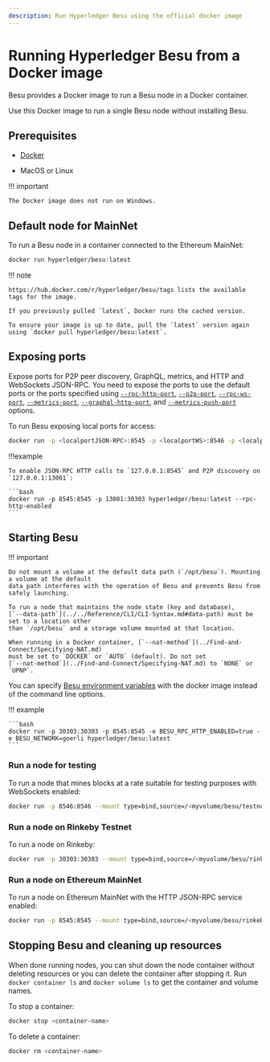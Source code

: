 ```yaml
---
description: Run Hyperledger Besu using the official docker image
---
```


# Running Hyperledger Besu from a Docker image

Besu provides a Docker image to run a Besu node in a Docker container.

Use this Docker image to run a single Besu node without installing Besu.

## Prerequisites

* [Docker](https://docs.docker.com/install/)

* MacOS or Linux

!!! important

    The Docker image does not run on Windows.

## Default node for MainNet

To run a Besu node in a container connected to the Ethereum MainNet:

```bash
docker run hyperledger/besu:latest
```

!!! note

    https://hub.docker.com/r/hyperledger/besu/tags lists the available tags for the image.

    If you previously pulled `latest`, Docker runs the cached version.

    To ensure your image is up to date, pull the `latest` version again using `docker pull hyperledger/besu:latest`.

## Exposing ports

Expose ports for P2P peer discovery, GraphQL, metrics, and HTTP and WebSockets JSON-RPC. You need
to expose the ports to use the default ports or the ports specified using
[`--rpc-http-port`](../../Reference/CLI/CLI-Syntax.md#rpc-http-port),
[`--p2p-port`](../../Reference/CLI/CLI-Syntax.md#p2p-port),
[`--rpc-ws-port`](../../Reference/CLI/CLI-Syntax.md#rpc-ws-port),
[`--metrics-port`](../../Reference/CLI/CLI-Syntax.md#metrics-port),
[`--graphql-http-port`](../../Reference/CLI/CLI-Syntax.md#graphql-http-port), and
[`--metrics-push-port`](../../Reference/CLI/CLI-Syntax.md#metrics-push-port) options.

To run Besu exposing local ports for access:

```bash
docker run -p <localportJSON-RPC>:8545 -p <localportWS>:8546 -p <localportP2P>:30303 hyperledger/besu:latest --rpc-http-enabled --rpc-ws-enabled
```

!!!example

    To enable JSON-RPC HTTP calls to `127.0.0.1:8545` and P2P discovery on `127.0.0.1:13001`:

    ```bash
    docker run -p 8545:8545 -p 13001:30303 hyperledger/besu:latest --rpc-http-enabled
    ```

## Starting Besu

!!! important

    Do not mount a volume at the default data path (`/opt/besu`). Mounting a volume at the default
    data path interferes with the operation of Besu and prevents Besu from safely launching.

    To run a node that maintains the node state (key and database),
    [`--data-path`](../../Reference/CLI/CLI-Syntax.md#data-path) must be set to a location other
    than `/opt/besu` and a storage volume mounted at that location.

    When running in a Docker container, [`--nat-method`](../Find-and-Connect/Specifying-NAT.md)
    must be set to `DOCKER` or `AUTO` (default). Do not set
    [`--nat-method`](../Find-and-Connect/Specifying-NAT.md) to `NONE` or `UPNP`.

You can specify
[Besu environment variables](../../Reference/CLI/CLI-Syntax.md#besu-environment-variables) with the
docker image instead of the command line options.

!!! example

    ```bash
    docker run -p 30303:30303 -p 8545:8545 -e BESU_RPC_HTTP_ENABLED=true -e BESU_NETWORK=goerli hyperledger/besu:latest
    ```

### Run a node for testing

To run a node that mines blocks at a rate suitable for testing purposes with WebSockets enabled:

```bash
docker run -p 8546:8546 --mount type=bind,source=/<myvolume/besu/testnode>,target=/var/lib/besu hyperledger/besu:latest --miner-enabled --miner-coinbase fe3b557e8fb62b89f4916b721be55ceb828dbd73 --rpc-ws-enabled --network=dev --data-path=/var/lib/besu
```

### Run a node on Rinkeby Testnet

To run a node on Rinkeby:

```bash
docker run -p 30303:30303 --mount type=bind,source=/<myvolume/besu/rinkeby>,target=/var/lib/besu hyperledger/besu:latest --network=rinkeby --data-path=/var/lib/besu
```

### Run a node on Ethereum MainNet

To run a node on Ethereum MainNet with the HTTP JSON-RPC service enabled:

```bash
docker run -p 8545:8545 --mount type=bind,source=/<myvolume/besu/rinkeby>,target=/var/lib/besu  -p 30303:30303 hyperledger/besu:latest --rpc-http-enabled --data-path=/var/lib/besu
```

## Stopping Besu and cleaning up resources

When done running nodes, you can shut down the node container without deleting resources or you can
delete the container after stopping it. Run `docker container ls` and `docker volume ls` to get the
container and volume names.

To stop a container:

```bash
docker stop <container-name>
```

To delete a container:

```bash
docker rm <container-name>
```
